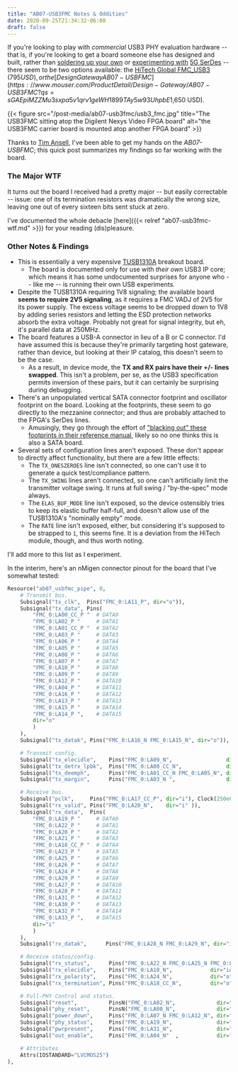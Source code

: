 ```yaml
---
title: "AB07-USB3FMC Notes & Oddities"
date: 2020-09-25T21:34:32-06:00
draft: false
---
```


If you're looking to play with _commercial_ USB3 PHY evaluation hardware -- that is, if you're looking to get a
board someone else has designed and built, rather than [soldering up your own](https://github.com/mossmann/daisho) or [experimenting with](https://github.com/enjoy-digital/usb3_pipe) 
[5G SerDes](https://github.com/greatscottgadgets/luna/tree/master/luna/gateware/interface/serdes_phy) -- there seem 
to be two options available: the [HiTech Global FMC_USB3](http://www.hitechglobal.com/FMCModules/FMC_USB3.htm) ($795 USD), 
or the [Design Gateway AB07-USBFMC](https://www.mouser.com/ProductDetail/Design-Gateway/AB07-USB3FMC?qs=sGAEpiMZZMu3sxpa5v1qrv1geWH1899TAy5w93UhpbE%3D) ($1,650 USD).

{{< figure src="/post-media/ab07-usb3fmc/usb3_fmc.jpg" 
    title="The USB3FMC sitting atop the Digilent Nexys Video FPGA board" 
    alt="the USB3FMC carrier board is mounted atop another FPGA board" >}}

Thanks to [Tim Ansell](https://twitter.com/mithro/), I've been able to get my hands on the _AB07-USBFMC_; this quick
post summarizes my findings so far working with the board.

### The Major WTF

It turns out the board I received had a pretty major -- but easily correctable -- issue: one of its termination
resistors was dramatically the wrong size, leaving one out of every sixteen bits sent stuck at zero.

I've documented the whole debacle [here]({{< relref "ab07-usb3fmc-wtf.md" >}}) for your reading (dis)pleasure.

### Other Notes & Findings

* This is essentially a very expensive [TUSB1310A](https://www.ti.com/product/TUSB1310A) breakout board.
  * The board is documented only for use with _their own_ USB3 IP core; which means it has some undocumented surprises
    for anyone who -- like me -- is running their own USB experiments.
* Despite the TUSB1310A requiring 1V8 signaling; the available board **seems to require 2V5 signaling**, as it requires
  a FMC VADJ of 2V5 for its power supply. The excess voltage seems to be dropped down to 1V8 by adding series resistors
  and letting the ESD protection networks absorb the extra voltage. Probably not great for signal integrity, but eh,
  it's parallel data at 250MHz.
* The board features a USB-A connector in lieu of a B or C connector. I'd have assumed this is because they're
  primarily targeting host gateware, rather than device, but looking at their IP catalog, this doesn't seem to be the 
  case.
    * As a result, in device mode, the **TX and RX pairs have their +/- lines swapped**. This isn't a problem, per se,
      as the USB3 specification permits inversion of these pairs, but it can certainly be surprising during debugging.
* There's an unpopulated vertical SATA connector footprint and oscillator footprint on the board. Looking at the
  footprints, these seem to go directly to the mezzanine connector; and thus are probably attached to the FPGA's SerDes
  lines.
    * Amusingly, they go through the effort of ["blacking out" these footprints in their reference manual](https://www.mouser.com/datasheet/2/854/AB07-USB3FMC-MAN-E-1108178.pdf), likely so no one thinks this is also a SATA board.
* Several sets of configuration lines aren't exposed. These don't appear to directly affect functionality, but there
  are a few little effects:
  *  The `TX_ONESZEROES` line isn't connected, so one can't use it to generate a quick test/compliance pattern.
  *  The `TX_SWING` lines aren't connected, so one can't artificially limit the transmitter voltage swing. It runs
     at full swing / "by-the-spec" mode always.
  *  The `ELAS_BUF_MODE` line isn't exposed, so the device ostensibly tries to keep its elastic buffer half-full,
     and doesn't allow use of the TUSB1310A's "nominally empty" mode.
  *  The `RATE` line isn't exposed, either, but considering it's supposed to be strapped to `1`, this seems fine.
     It is a deviation from the HiTech module, though, and thus worth noting.

I'll add more to this list as I experiment. 

In the interim, here's an nMigen connector pinout for the board that I've somewhat tested:

```py
Resource("ab07_usbfmc_pipe", 0,
    # Transmit bus.
    Subsignal("tx_clk",  Pins("FMC_0:LA11_P", dir="o")),
    Subsignal("tx_data", Pins(
        "FMC_0:LA00_CC_P "  # DATA0
        "FMC_0:LA02_P "     # DATA1
        "FMC_0:LA01_CC_P "  # DATA2
        "FMC_0:LA03_P "     # DATA3
        "FMC_0:LA06_P "     # DATA4
        "FMC_0:LA05_P "     # DATA5
        "FMC_0:LA08_P "     # DATA6
        "FMC_0:LA07_P "     # DATA7
        "FMC_0:LA10_P "     # DATA8
        "FMC_0:LA09_P "     # DATA9
        "FMC_0:LA12_P "     # DATA10
        "FMC_0:LA04_P "     # DATA11
        "FMC_0:LA16_P "     # DATA12
        "FMC_0:LA13_P "     # DATA13
        "FMC_0:LA15_P "     # DATA14
        "FMC_0:LA14_P ",    # DATA15
        dir="o"
        )
    ),
    Subsignal("tx_datak", Pins("FMC_0:LA16_N FMC_0:LA15_N", dir="o")),

    # Transmit config.
    Subsignal("tx_elecidle",    Pins("FMC_0:LA09_N",                 dir="o" )),
    Subsignal("tx_detrx_lpbk",  Pins("FMC_0:LA00_CC_N",              dir="o" )),
    Subsignal("tx_deemph",      Pins("FMC_0:LA01_CC_N FMC_0:LA05_N", dir="o" )),
    Subsignal("tx_margin",      Pins("FMC_0:LA03_N ",                dir="o" )),

    # Receive bus.
    Subsignal("pclk",     Pins("FMC_0:LA17_CC_P", dir="i"), Clock(250e6)),
    Subsignal("rx_valid", Pins("FMC_0:LA20_N",    dir="i" )),
    Subsignal("rx_data",  Pins(
        "FMC_0:LA19_P "     # DATA0
        "FMC_0:LA22_P "     # DATA1
        "FMC_0:LA20_P "     # DATA2
        "FMC_0:LA21_P "     # DATA3
        "FMC_0:LA18_CC_P "  # DATA4
        "FMC_0:LA23_P "     # DATA5
        "FMC_0:LA25_P "     # DATA6
        "FMC_0:LA26_P "     # DATA7
        "FMC_0:LA24_P "     # DATA8
        "FMC_0:LA29_P "     # DATA9
        "FMC_0:LA27_P "     # DATA10
        "FMC_0:LA28_P "     # DATA11
        "FMC_0:LA31_P "     # DATA12
        "FMC_0:LA30_P "     # DATA13
        "FMC_0:LA32_P "     # DATA14
        "FMC_0:LA33_P ",    # DATA15
        dir="i"
        )
    ),
    Subsignal("rx_datak",      Pins("FMC_0:LA28_N FMC_0:LA29_N", dir="i")),

    # Receive status/config.
    Subsignal("rx_status",      Pins("FMC_0:LA22_N FMC_0:LA25_N FMC_0:LA23_N", dir="i" )),
    Subsignal("rx_elecidle",    Pins("FMC_0:LA10_N",            dir="io")),
    Subsignal("rx_polarity",    Pins("FMC_0:LA24_N",            dir="o" )),
    Subsignal("rx_termination", Pins("FMC_0:LA18_CC_N",         dir="o" )),

    # Full-PHY Control and status.
    Subsignal("reset",          PinsN("FMC_0:LA02_N",             dir="o" )),
    Subsignal("phy_reset",      PinsN("FMC_0:LA08_N",             dir="o" )),
    Subsignal("power_down",     Pins("FMC_0:LA07_N FMC_0:LA12_N", dir="o" )),
    Subsignal("phy_status",     Pins("FMC_0:LA19_N",              dir="i")),
    Subsignal("pwrpresent",     Pins("FMC_0:LA31_N",              dir="i" )),
    Subsignal("out_enable",     Pins("FMC_0:LA04_N"  ,            dir="o" )),

    # Attributes
    Attrs(IOSTANDARD="LVCMOS25")
),
```
